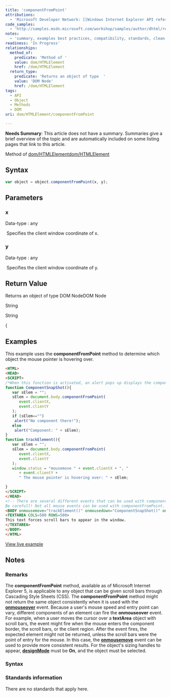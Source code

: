 ```yaml
---
title: 'componentFromPoint'
attributions:
  - 'Microsoft Developer Network: [[Windows Internet Explorer API reference](http://msdn.microsoft.com/en-us/library/ie/hh828809%28v=vs.85%29.aspx) Article]'
code_samples:
  - 'http://samples.msdn.microsoft.com/workshop/samples/author/dhtml/refs/componentFromPointEX1.htm'
notes:
  - 'summary, examples best practices, compatibility, standards, clean-up of MSDN sections'
readiness: 'In Progress'
relationships:
  method_of:
    predicate: 'Method of '
    value: dom/HTMLElement
    href: /dom/HTMLElement
  return_type:
    predicate: 'Returns an object of type  '
    value: 'DOM Node'
    href: /dom/HTMLElement
tags:
  - API
  - Object
  - Methods
  - DOM
uri: dom/HTMLElement/componentFromPoint

---
```

**Needs Summary**: This article does not have a summary. Summaries give a brief overview of the topic and are automatically included on some listing pages that link to this article.

Method of [dom/HTMLElement](/dom/HTMLElement)[dom/HTMLElement](/dom/HTMLElement)

## Syntax

``` js
var object = object.componentFromPoint(x, y);
```

## Parameters

### x

 Data-type
:   any

  Specifies the client window coordinate of x.

### y

 Data-type
:   any

  Specifies the client window coordinate of y.

## Return Value

Returns an object of type DOM NodeDOM Node

String

String

{

## Examples

This example uses the **componentFromPoint** method to determine which object the mouse pointer is hovering over.

``` html
<HTML>
<HEAD>
<SCRIPT>
/*When this function is activated, an alert pops up displays the component at the position of the pointer. */
function ComponentSnapShot(){
   var sElem = "";
   sElem = document.body.componentFromPoint(
      event.clientX,
      event.clientY
   );
   if (sElem=="")
    alert("No component there!");
   else
    alert("Component: " + sElem);
}
function trackElement(){
   var sElem = "";
   sElem = document.body.componentFromPoint(
      event.clientX,
      event.clientY
   );
   window.status = "mousemove " + event.clientX + ", "
      + event.clientY +
      " The mouse pointer is hovering over: " + sElem;

}
</SCRIPT>
</HEAD>
<!-- There are several different events that can be used with componentFromPoint. Below are a few of them.
Be carefull! Not all mouse events can be used with componentFromPoint.  -->
<BODY onmousemove="trackElement()" onmousedown="ComponentSnapShot()" onkeydown="ComponentSnapShot()" oncontextmenu="ComponentSnapShot()">
<TEXTAREA COLS=500 ROWS=500>
This text forces scroll bars to appear in the window.
</TEXTAREA>
</BODY>
</HTML>
```

[View live example](http://samples.msdn.microsoft.com/workshop/samples/author/dhtml/refs/componentFromPointEX1.htm)

## Notes

### Remarks

The **componentFromPoint** method, available as of Microsoft Internet Explorer 5, is applicable to any object that can be given scroll bars through Cascading Style Sheets (CSS). The **componentFromPoint** method might not return the same object consistently when it is used with the [**onmouseover**](/dom/MouseEvent/mouseover) event. Because a user's mouse speed and entry point can vary, different components of an element can fire the **onmouseover** event. For example, when a user moves the cursor over a **textArea** object with scroll bars, the event might fire when the mouse enters the component border, the scroll bars, or the client region. After the event fires, the expected element might not be returned, unless the scroll bars were the point of entry for the mouse. In this case, the [**onmousemove**](/dom/MouseEvent/mousemove) event can be used to provide more consistent results. For the object's sizing handles to appear, [**designMode**](/dom/Document/designMode) must be **On**, and the object must be selected.

### Syntax

### Standards information

There are no standards that apply here.
